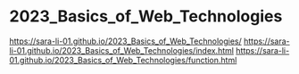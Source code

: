 # 2023_Basics_of_Web_Technologies

https://sara-li-01.github.io/2023_Basics_of_Web_Technologies/
https://sara-li-01.github.io/2023_Basics_of_Web_Technologies/index.html
https://sara-li-01.github.io/2023_Basics_of_Web_Technologies/function.html
